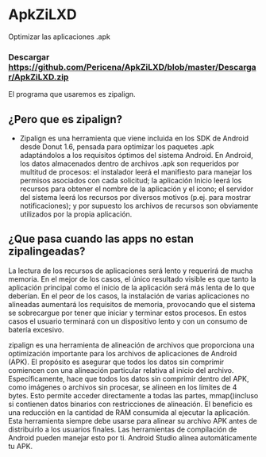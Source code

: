 # ApkZiLXD
Optimizar las aplicaciones .apk

### Descargar https://github.com/Pericena/ApkZiLXD/blob/master/Descargar/ApkZiLXD.zip

El programa que usaremos es zipalign.
## ¿Pero que es zipalign? 
- Zipalign es una herramienta que viene incluida en los SDK de Android desde Donut 1.6, pensada para optimizar los paquetes .apk adaptándolos a los requisitos óptimos del sistema Android. En Android, los datos almacenados dentro de archivos .apk son requeridos por multitud de
procesos: el instalador leerá el manifiesto para manejar los permisos asociados con cada solicitud; la aplicación Inicio leerá los recursos para obtener el nombre de la aplicación y el icono; el servidor
del sistema leerá los recursos por diversos motivos (p.ej. para mostrar notificaciones); y por supuesto los archivos de recursos son obviamente utilizados por la propia
aplicación.
## ¿Que pasa cuando las apps no estan zipalingeadas? 

La lectura de los recursos de aplicaciones será lento y requerirá de mucha memoria. En el mejor de los casos, el único resultado visible es que tanto la aplicación principal como el inicio de la
aplicación será más lenta de lo que deberían. En el peor de los casos, la instalación de varias aplicaciones no alineadas aumentará los requisitos de memoria, provocando que el sistema se sobrecargue por tener que iniciar y terminar estos procesos. En estos casos el usuario terminará con un dispositivo lento y con un consumo de batería excesivo.

zipalign es una herramienta de alineación de archivos que proporciona una optimización importante para los archivos de aplicaciones de Android (APK). El propósito es asegurar que todos los datos sin comprimir comiencen con una alineación particular relativa al inicio del archivo. Específicamente, hace que todos los datos sin comprimir dentro del APK, como imágenes o archivos sin procesar, se alineen en los límites de 4 bytes. Esto permite acceder directamente a todas las partes, mmap()incluso si contienen datos binarios con restricciones de alineación. El beneficio es una reducción en la cantidad de RAM consumida al ejecutar la aplicación.
Esta herramienta siempre debe usarse para alinear su archivo APK antes de distribuirlo a los usuarios finales. Las herramientas de compilación de Android pueden manejar esto por ti. Android Studio alinea automáticamente tu APK.
